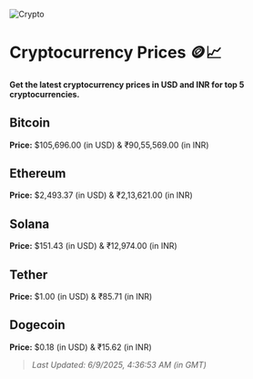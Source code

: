 
![Crypto](https://www.techguide.com.au/wp-content/uploads/2020/11/crypto3.jpeg)

# Cryptocurrency Prices 🪙📈

#### Get the latest cryptocurrency prices in USD and INR for top 5 cryptocurrencies.

## Bitcoin

**Price:** $105,696.00 (in USD) & ₹90,55,569.00 (in INR)

## Ethereum

**Price:** $2,493.37 (in USD) & ₹2,13,621.00 (in INR)

## Solana

**Price:** $151.43 (in USD) & ₹12,974.00 (in INR)

## Tether

**Price:** $1.00 (in USD) & ₹85.71 (in INR)

## Dogecoin

**Price:** $0.18 (in USD) & ₹15.62 (in INR)

> _Last Updated: 6/9/2025, 4:36:53 AM (in GMT)_
